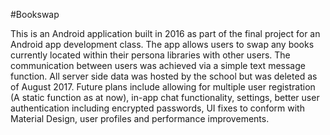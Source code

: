 #Bookswap

This is an Android application built in 2016 as part of the final project for an Android app development class.
The app allows users to swap any books currently located within their persona libraries with other users.
The communication between users was achieved via a simple text message function.
All server side data was hosted by the school but was deleted as of August 2017.
Future plans include allowing for multiple user registration (A static function as at now), in-app chat functionality, settings, better user authentication including encrypted passwords, UI fixes to conform with Material Design, user profiles and performance improvements.
